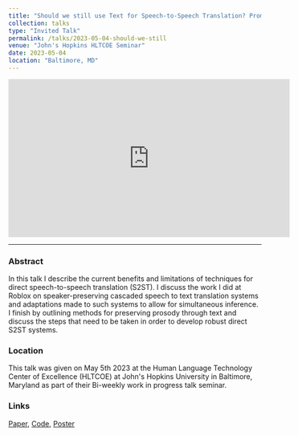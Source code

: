 ```yaml
---
title: "Should we still use Text for Speech-to-Speech Translation? Promise meets Practice"
collection: talks
type: "Invited Talk"
permalink: /talks/2023-05-04-should-we-still
venue: "John's Hopkins HLTCOE Seminar"
date: 2023-05-04
location: "Baltimore, MD"
---
```


<iframe src="https://docs.google.com/presentation/d/e/2PACX-1vQiloWmrO4HoBaysxbPY8wfJsQMUDFtqvJJFoxRpqJwPghoUjzTkTUrvlFRPniUhCcq9QfpRMRgTFW6/embed?start=false&loop=false&delayms=3000" frameborder="0" width="560" height="315" allowfullscreen="true" mozallowfullscreen="true" webkitallowfullscreen="true"></iframe>

-------
### Abstract
In this talk I describe the current benefits and limitations of techniques for direct speech-to-speech translation (S2ST). I discuss the work I did at Roblox on speaker-preserving cascaded speech to text translation systems and adaptations made to such systems to allow for simultaneous inference. I finish by outlining methods for preserving prosody through text and discuss the steps that need to be taken in order to develop robust direct S2ST systems.

### Location
This talk was given on May 5th 2023 at the Human Language Technology Center of Excellence (HLTCOE) at John's Hopkins University in Baltimore, Maryland as part of their Bi-weekly work in progress talk seminar.

### Links
[Paper](https://arxiv.org/abs/2306.01201), [Code](https://github.com/liamdugan/speech-to-speech), [Poster](https://docs.google.com/presentation/d/1LmEAAXFUGb5fGTCv5_4X7v4ob0EbhBhJr-CbsW51qdU/edit?usp=sharing)